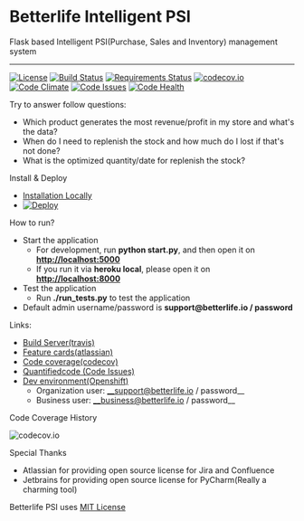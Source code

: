 
# Betterlife Intelligent PSI

Flask based Intelligent PSI(Purchase, Sales and Inventory) management system

----
[![License](http://img.shields.io/:license-mit-blue.svg)](http://doge.mit-license.org)
[![Build Status](https://travis-ci.org/betterlife/psi.svg?branch=master)](https://travis-ci.org/betterlife/psi)
[![Requirements Status](https://requires.io/github/betterlife/psi/requirements.svg?branch=master)](https://requires.io/github/betterlife/psi/requirements/?branch=master)
[![codecov.io](http://codecov.io/github/betterlife/psi/coverage.svg?branch=master)](http://codecov.io/github/betterlife/psi?branch=master)
[![Code Climate](https://codeclimate.com/github/betterlife/psi/badges/gpa.svg)](https://codeclimate.com/github/betterlife/psi)
[![Code Issues](https://www.quantifiedcode.com/api/v1/project/4c27fd0589fc4bcc96782a829824e1b9/badge.svg)](https://www.quantifiedcode.com/app/project/4c27fd0589fc4bcc96782a829824e1b9)
[![Code Health](https://landscape.io/github/betterlife/psi/master/landscape.svg?style=flat)](https://landscape.io/github/betterlife/psi/master)


Try to answer follow questions:

  - Which product generates the most revenue/profit in my store and what's the data?
  - When do I need to replenish the stock and how much do I lost if that's not done?
  - What is the optimized quantity/date for replenish the stock?
  
Install & Deploy
  -  [Installation Locally](https://github.com/betterlife/flask-psi/wiki/Installation)
  -  [![Deploy](https://www.herokucdn.com/deploy/button.svg)](https://heroku.com/deploy)
  
How to run?
  - Start the application
    - For development, run **python start.py**, and then open it on __[http://localhost:5000](http://localhost:5000)__
    - If you run it via **heroku local**, please open it on __[http://localhost:8000](http://localhost:8000)__
  - Test the application
    - Run **./run_tests.py** to test the application
  - Default admin username/password is __support<i></i>@betterlife.io / password__

Links:

  - [Build Server(travis)](https://travis-ci.org/betterlife/flask-psi)
  - [Feature cards(atlassian)](https://betterlife.atlassian.net)
  - [Code coverage(codecov)](https://codecov.io/github/betterlife/flask-psi)
  - [Quantifiedcode (Code Issues)](https://www.quantifiedcode.com/app/project/4c27fd0589fc4bcc96782a829824e1b9)
  - [Dev environment(Openshift)](https://dstore-betterlife.rhcloud.com/)
    - Organization user: __support@betterlife.io / password__
    - Business user: __business@betterlife.io / password__

Code Coverage History

![codecov.io](http://codecov.io/github/betterlife/psi/branch.svg?branch=master)

Special Thanks

  - Atlassian for providing open source license for Jira and Confluence
  - Jetbrains for providing open source license for PyCharm(Really a charming tool)
    
Betterlife PSI uses [MIT License](https://github.com/betterlife/flask-psi/blob/master/LICENSE)
